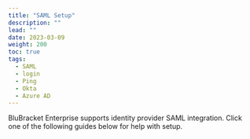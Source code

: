 ```yaml
---
title: "SAML Setup"
description: ""
lead: ""
date: 2023-03-09
weight: 200
toc: true
tags:
  - SAML
  - login
  - Ping
  - Okta
  - Azure AD
---
```


BluBracket Enterprise supports identity provider SAML integration. Click one of the following guides below for help with setup.
